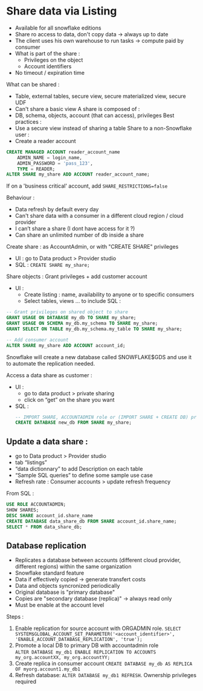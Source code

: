 # Share data via Listing

- Available for all snowflake editions
- Share ro access to data, don't copy data -> always up to date
- The client uses his own warehouse to run tasks -> compute paid by consumer
- What is part of the share :
  - Privileges on the object
  - Account identifiers
- No timeout / expiration time

What can be shared :
- Table, external tables, secure view, secure materialized view, secure UDF
- Can't share a basic view
A share is composed of :
- DB, schema, objects, account (that can access), privileges
Best practices :
- Use a secure view instead of sharing a table
Share to a non-Snowflake user :
- Create a reader account
```sql
CREATE MANAGED ACCOUNT reader_account_name
	ADMIN_NAME = login_name,
	ADMIN_PASSWORD = 'pass_123',
	TYPE = READER;
ALTER SHARE my_share ADD ACCOUNT reader_account_name;
```
If on a 'business critical' account, add `SHARE_RESTRICTIONS=false`

Behaviour :
- Data refresh by default every day
- Can't share data with a consumer in a different cloud region / cloud provider
- I can’t share a share (I dont have access for it ?)
- Can share an unlimited number of db inside a share

Create share : as AccountAdmin, or with "CREATE SHARE" privileges
- UI : go to Data product > Provider studio
- SQL : `CREATE SHARE my_share;`

Share objects : Grant privileges + add customer account
- UI :
  - Create listing : name, availability to anyone or to specific consumers
  - Select tables, views … to include
SQL :
```sql
-- Grant privileges on shared object to share
GRANT USAGE ON DATABASE my_db TO SHARE my_share;
GRANT USAGE ON SCHEMA my_db.my_schema TO SHARE my_share;
GRANT SELECT ON TABLE my_db.my_schema.my_table TO SHARE my_share;

-- Add consumer account
ALTER SHARE my_share ADD ACCOUNT account_id;
```
Snowflake will create a new database called SNOWFLAKE$GDS and use it to automate the replication needed.

Access a data share as customer :
- UI :
  - go to data product > private sharing
  - click on “get” on the share you want
- SQL :
  ```sql
  -- IMPORT SHARE, ACCOUNTADMIN role or (IMPORT SHARE + CREATE DB) privileges required
  CREATE DATABASE new_db FROM SHARE my_share;
  ```

## Update a data share :

- go to Data product > Provider studio
- tab “listings”
- “data dictionnary” to add Description on each table
- “Sample SQL queries” to define some sample use case
- Refresh rate : Consumer accounts > update refresh frequency


From SQL :
```sql
USE ROLE ACCOUNTADMIN;
SHOW SHARES;
DESC SHARE account_id.share_name
CREATE DATABASE data_share_db FROM SHARE account_id.share_name;
SELECT * FROM data_share_db;
```

## Database replication
- Replicates a database between accounts (different cloud provider, different regions) within the same organization
- Snowflake standard feature
- Data if effectively copied -> generate transfert costs
- Data and objects syncronized periodically
- Original database is "primary database"
- Copies are "secondary database (replica)" -> always read only
- Must be enable at the account level

Steps :
1. Enable replication for source account with ORGADMIN role.
`SELECT SYSTEM$GLOBAL_ACCOUNT_SET_PARAMETER('<account_identifier>', 'ENABLE_ACCOUNT_DATABASE_REPLICATION', 'true');`
2. Promote a local DB to primary DB with accountadmin role  
`ALTER DATABASE my_db1 ENABLE REPLICATION TO ACCOUNTS my_org.accountXX, my_org.accountYY;`
3. Create replica in consumer account
`CREATE DATABASE my_db AS REPLICA OF myorg.account1.my_db1`
4. Refresh database: `ALTER DATABASE my_db1 REFRESH`. Ownership privileges required

